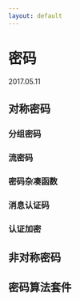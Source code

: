 ```yaml
---
layout: default
---
```


# 密码
2017.05.11

## 对称密码

### 分组密码

### 流密码

### 密码杂凑函数

### 消息认证码

### 认证加密

## 非对称密码

## 密码算法套件
